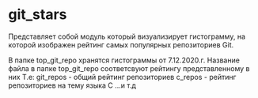 # git_stars
Представляет собой модуль который визуализирует гистограмму,
на которой изображен рейтинг самых популярных репозиториев Git.

В папке top_git_repo хранятся гистограммы от 7.12.2020.г.
Название файла в папке top_git_repo соответсвуют рейтингу представленному в них
Т.е: 
   git_repos - общий рейтинг репозиториев
   c_repos - рейтинг репозиториев на тему языка С
   ...и т.д
